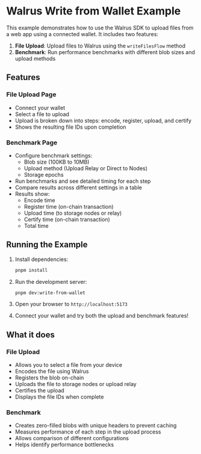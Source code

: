 # Walrus Write from Wallet Example

This example demonstrates how to use the Walrus SDK to upload files from a web app using a connected wallet. It includes two features:

1. **File Upload**: Upload files to Walrus using the `writeFilesFlow` method
2. **Benchmark**: Run performance benchmarks with different blob sizes and upload methods

## Features

### File Upload Page
- Connect your wallet
- Select a file to upload
- Upload is broken down into steps: encode, register, upload, and certify
- Shows the resulting file IDs upon completion

### Benchmark Page
- Configure benchmark settings:
  - Blob size (100KB to 10MB)
  - Upload method (Upload Relay or Direct to Nodes)
  - Storage epochs
- Run benchmarks and see detailed timing for each step
- Compare results across different settings in a table
- Results show:
  - Encode time
  - Register time (on-chain transaction)
  - Upload time (to storage nodes or relay)  
  - Certify time (on-chain transaction)
  - Total time

## Running the Example

1. Install dependencies:

   ```bash
   pnpm install
   ```

2. Run the development server:

   ```bash
   pnpm dev:write-from-wallet
   ```

3. Open your browser to `http://localhost:5173`

4. Connect your wallet and try both the upload and benchmark features!

## What it does

### File Upload
- Allows you to select a file from your device
- Encodes the file using Walrus
- Registers the blob on-chain
- Uploads the file to storage nodes or upload relay
- Certifies the upload
- Displays the file IDs when complete

### Benchmark
- Creates zero-filled blobs with unique headers to prevent caching
- Measures performance of each step in the upload process
- Allows comparison of different configurations
- Helps identify performance bottlenecks